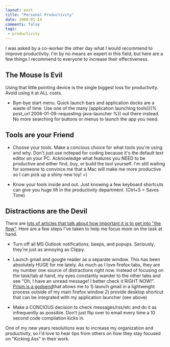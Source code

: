 ```yaml
---
layout: post
title: "Personal Productivity"
date: 2008-01-14
comments: false
tags:
 - productivity
---
```


I was asked by a co-worker the other day what I would recommend to improve productivity. I'm by no means an expert in this field, but here are a few things I recommend to everyone to increase their effectiveness.



The Mouse Is Evil
-----------------


Using that little pointing device is the single biggest loss for productivity. Avoid using it at ALL costs.
  - Bye-bye start menu. Quick launch bars and application docks are a waste of time. Use one of the many [application launching tools]({% post_url 2008-01-09-requesting-java-launcher %}) out there instead. No more searching for buttons or menus to launch the app you need.

Tools are your Friend
---------------------

  - Choose your tools. Make a concious choice for what tools you're using and why. Don't just use notepad for coding because it's the default text editor on your PC. Acknowledge what features you NEED to be productive and either find, buy, or build the tool yourself. I'm still waiting for someone to convince me that a Mac will make me more productive so I can pick up a shiny new toy! =)


  - Know your tools inside and out. Just knowing a few keyboard shortcuts can give you huge lift in the productivity department. (Ctrl+S = Saves Time)




Distractions are the Devil
--------------------------


There are [lots of articles that talk about how important it is to get into "the flow"](http://www.google.com/search?q=productivity&sitesearch=37signals.com%2Fsvn). Here are a few steps I've taken to help me focus more on the task at hand.




  - Turn off all MS Outlook notifications, beeps, and popups. Seriously, they're just as annoying as Clippy.


  - Launch gmail and google reader as a separate window. This has been absolutely HUGE for me lately. As much as I love firefox tabs, they are my number one source of distractions right now. Instead of focusing on the task/tab at hand, my eyes constantly wander to the other tabs and see "Oh, I have an unread message! I better check it RIGHT NOW!". [Prism is a godsend](http://labs.mozilla.com/2007/10/prism/)that allows me to 1) launch gmail in a lightweight process outside of my main firefox window 2) provide desktop shortcut that can be integrated with my application launcher (see above)


  - Make a CONCIOUS decision to check messages/rss/etc and do it as infrequently as possible. Don't just flip over to email every time a 10 second code compilation kicks in.




One of my new years resolutions was to increase my organization and productivity, so I'd love to hear tips from others on how they stay focused on "Kicking Ass" in their work.
